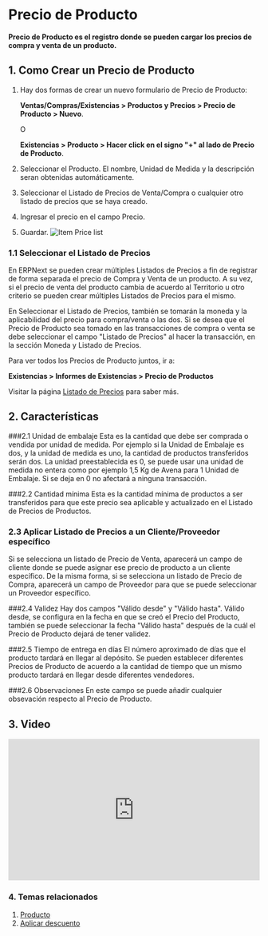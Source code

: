 <!-- add-breadcrumbs -->
# Precio de Producto

**Precio de Producto es el registro donde se pueden cargar los precios de compra y venta de un producto.**

## 1. Como Crear un Precio de Producto
1. Hay dos formas de crear un nuevo formulario de Precio de Producto:

    **Ventas/Compras/Existencias > Productos y Precios > Precio de Producto > Nuevo**.
 
    O

    **Existencias > Producto > Hacer click en el signo "+" al lado de Precio de Producto**.
2. Seleccionar el Producto. El nombre, Unidad de Medida y la descripción seran obtenidas automáticamente.
3. Seleccionar el Listado de Precios de Venta/Compra o cualquier otro listado de precios que se haya creado. 
4. Ingresar el precio en el campo Precio.
5. Guardar.
    <img class="screenshot" alt="Item Price list" src="{{docs_base_url}}/assets/img/stock/item-price-1.png">


### 1.1 Seleccionar el Listado de Precios

En ERPNext se pueden crear múltiples Listados de Precios a fin de registrar de forma separada el precio de Compra y Venta de un producto. A su vez, si el precio de venta del producto cambia de acuerdo al Territorio u otro criterio se pueden crear múltiples Listados de Precios para el mismo.

En Seleccionar el Listado de Precios, también se tomarán la moneda y la aplicabilidad del precio para compra/venta o las dos. Si se desea que el Precio de Producto sea tomado en las transacciones de compra o venta se debe seleccionar el campo "Listado de Precios" al hacer la transacción, en la sección Moneda y Listado de Precios.  

Para ver todos los Precios de Producto juntos, ir a:

**Existencias > Informes de Existencias > Precio de Productos**

Visitar la página [Listado de Precios](/docs/user/manual/en/stock/price-lists) para saber más.

## 2. Características

###2.1 Unidad de embalaje
Esta es la cantidad que debe ser comprada o vendida por unidad de medida. Por ejemplo si la Unidad de Embalaje es dos, y la unidad de medida es uno, la cantidad de productos transferidos serán dos. La unidad preestablecida es 0, se puede usar una unidad de medida no entera como por ejemplo 1,5 Kg de Avena para 1 Unidad de Embalaje. Si se deja en 0 no afectará a ninguna transacción.

###2.2 Cantidad mínima
Esta es la cantidad mínima de productos a ser transferidos para que este precio sea aplicable y actualizado en el Listado de Precios de Productos. 

### 2.3 Aplicar Listado de Precios a un Cliente/Proveedor específico 
Si se selecciona un listado de Precio de Venta, aparecerá un campo de cliente donde se puede asignar ese precio de producto a un cliente específico. De la misma forma, si se selecciona un listado de Precio de Compra, aparecerá un campo de Proveedor para que se puede seleccionar un Proveedor específico. 

###2.4 Validez
Hay dos campos "Válido desde" y "Válido hasta". Válido desde, se configura en la fecha en que se creó el Precio del Producto, también se puede seleccionar la fecha "Válido hasta" después de la cuál el Precio de Producto dejará de tener validez. 

###2.5 Tiempo de entrega en días
El número aproximado de días que el producto tardará en llegar al depósito. Se pueden establecer diferentes Precios de Producto de acuerdo a la cantidad de tiempo que un mismo producto tardará en llegar desde diferentes vendedores. 

###2.6 Observaciones
En este campo se puede añadir cualquier obsevación respecto al Precio de Producto. 

## 3. Video 

<div>
    <style>.embed-container { position: relative; padding-bottom: 56.25%; height: 0; overflow: hidden; max-width: 100%; } .embed-container iframe, .embed-container object, .embed-container embed { position: absolute; top: 0; left: 0; width: 100%; height: 100%; }</style>
    <div class='embed-container'>
        <iframe src='https://www.youtube.com/embed/FcOsV-e8ymE?start=193' frameborder='0' allowfullscreen>
        </iframe>
    </div>
</div>

### 4. Temas relacionados
1. [Producto](/docs/user/manual/en/stock/item)
1. [Aplicar descuento](/docs/user/manual/en/selling/articles/applying-discount)
